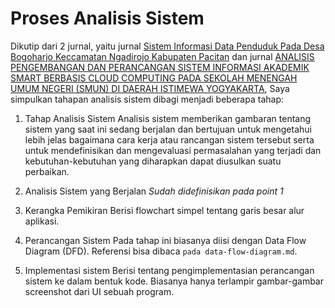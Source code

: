# Proses Analisis Sistem
Dikutip dari 2 jurnal, yaitu jurnal [ Sistem Informasi Data Penduduk Pada Desa Bogoharjo Keccamatan Ngadirojo Kabupaten Pacitan](https://academic.microsoft.com/paper/1534058046/citedby/search?q=Sistem%20Informasi%20Data%20Penduduk%20Pada%20Desa%20Bogoharjo%20Keccamatan%20Ngadirojo%20Kabupaten%20Pacitan&qe=RId%253D1534058046&f=&orderBy=0) dan jurnal [ ANALISIS PENGEMBANGAN DAN PERANCANGAN SISTEM INFORMASI AKADEMIK SMART BERBASIS CLOUD COMPUTING PADA SEKOLAH MENENGAH UMUM NEGERI (SMUN) DI DAERAH ISTIMEWA YOGYAKARTA](https://academic.microsoft.com/paper/2341724328/reference/search?q=ANALISIS%20PENGEMBANGAN%20DAN%20PERANCANGAN%20SISTEM%20INFORMASI%20AKADEMIK%20SMART%20BERBASIS%20CLOUD%20COMPUTING%20PADA%20SEKOLAH%20MENENGAH%20UMUM%20NEGERI%20(SMUN)%20DI%20DAERAH%20ISTIMEWA%20YOGYAKARTA&qe=Or(Id%253D3081659139%252CId%253D2165464232%252CId%253D2756041344%252CId%253D2742252089%252CId%253D2093945450)&f=&orderBy=0), Saya simpulkan tahapan analisis sistem dibagi menjadi beberapa tahap:

1. Tahap Analisis Sistem
Analisis sistem memberikan gambaran tentang sistem yang saat ini sedang berjalan dan bertujuan untuk mengetahui lebih jelas bagaimana cara kerja atau rancangan sistem tersebut serta untuk mendefinisikan dan mengevaluasi permasalahan yang terjadi dan kebutuhan-kebutuhan yang diharapkan dapat diusulkan suatu perbaikan.

2. Analisis Sistem yang Berjalan
_Sudah didefinisikan pada point 1_

3. Kerangka Pemikiran
Berisi flowchart simpel tentang garis besar alur aplikasi.

4. Perancangan Sistem
Pada tahap ini biasanya diisi dengan Data Flow Diagram (DFD). Referensi bisa dibaca `pada data-flow-diagram.md`.

5. Implementasi sistem
Berisi tentang pengimplementasian perancangan sistem ke dalam bentuk kode. Biasanya hanya terlampir gambar-gambar screenshot dari UI sebuah program.